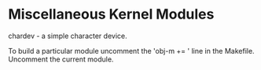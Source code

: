 # Miscellaneous Kernel Modules

chardev - a simple character device.

To build a particular module uncomment the 'obj-m += <module>' line in the Makefile.
Uncomment the current module.
